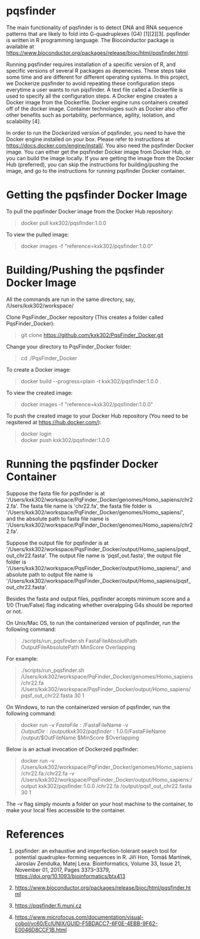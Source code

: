 # pqsfinder

The main functionality of pqsfinder is to detect DNA and RNA sequence patterns that are likely to fold into G-quadruplexes (G4)
[1][2][3]. pqsfinder is written in R programming language. The Biocoinductor package is available at https://www.bioconductor.org/packages/release/bioc/html/pqsfinder.html.

Running pqsfinder requires installation of a specific version of R, and specific versions of several R packages as depenecies. These
steps take some time and are different for different operating systems. In this project, we Dockerize pqsfinder to avoid repeating
these configuration steps everytime a user wants to run pqsfinder. A text file called a Dockerfile is used to specify all the
configuration steps. A Docker engine creates a Docker image from the Dockerfile. Docker engine runs containers created off of the
docker image. Container technologies such as Docker also offer other benefits such as portability, performance, agility, isolation,
and scalability [4].

In order to run the Dockerized version of pqsfinder, you need to have the Docker engine installed on your box. Please refer to
instructions at https://docs.docker.com/engine/install/. You also need the pqsfinder Docker image. You can either get the pqsfinder
Docker image from Docker Hub, or you can build the image locally. If you are getting the image from the Docker Hub (preferred),
you can skip the instructions for building/pushing the image, and go to the instructions for running pqsfinder Docker container.

# Getting the pqsfinder Docker Image

To pull the pqsfinder Docker image from the Docker Hub repository:
> docker pull kxk302/pqsfinder:1.0.0

To view the pulled image:
> docker images -f "reference=kxk302/pqsfinder:1.0.0"

# Building/Pushing the pqsfinder Docker Image

All the commands are run in the same directory, say, /Users/kxk302/workspace/

Clone PqsFinder_Docker repository (This creates a folder called PqsFinder_Docker):
> git clone https://github.com/kxk302/PqsFinder_Docker.git

Change your directory to PqsFinder_Docker folder:
> cd ./PqsFinder_Docker

To create a Docker image:
> docker build --progress=plain -t kxk302/pqsfinder:1.0.0 .

To view the created image:
> docker images -f "reference=kxk302/pqsfinder:1.0.0"

To push the created image to your Docker Hub repository (You need to be regsitered at https://hub.docker.com/):
> docker login\
> docker push kxk302/pqsfinder:1.0.0

# Running the pqsfinder Docker Container

Suppose the fasta file for pqsfinder is at '/Users/kxk302/workspace/PqFinder_Docker/genomes/Homo_sapiens/chr22.fa'. The fasta file
name is 'chr22.fa', the fasta file folder is '/Users/kxk302/workspace/PqFinder_Docker/genomes/Homo_sapiens/', and the absolute path
to fasta file name is '/Users/kxk302/workspace/PqFinder_Docker/genomes/Homo_sapiens/chr22.fa'.

Suppose the output file for pqsfinder is at '/Users/kxk302/workspace/PqsFinder_Docker/output/Homo_sapiens/pqsf_out_chr22.fasta'.
The output file name is 'pqsf_out.fasta', the output file folder is '/Users/kxk302/workspace/PqsFinder_Docker/output/Homo_sapiens/',
and absolute path to output file name is '/Users/kxk302/workspace/PqsFinder_Docker/output/Homo_sapiens/pqsf_out_chr22.fasta'.

Besides the fasta and output files, pqsfinder accepts minimum score and a 1/0 (True/False) flag indicating whether overalpping G4s should be reported or not.

On Unix/Mac OS, to run the containerized version of pqsfinder, run the following command:
> ./scripts/run_pqsfinder.sh FastaFileAbsolutPath OutputFileAbsolutePath MinScore Overlapping

For example:

> ./scripts/run_pqsfinder.sh /Users/kxk302/workspace/PqFinder_Docker/genomes/Homo_sapiens/chr22.fa /Users/kxk302/workspace/PqsFinder_Docker/output/Homo_sapiens/pqsf_out_chr22.fasta 30 1

On Windows, to run the containerized version of pqsfinder, run the following command:

> docker run -v $FastaFile:/$FastaFileName -v $OutputDir:/output kxk302/pqsfinder:1.0.0 /$FastaFileName /output/$OutFileName $MinScore $Overlapping

Below is an actual invocation of Dockerzed pqsfinder:

> docker run -v /Users/kxk302/workspace/PqFinder_Docker/genomes/Homo_sapiens/chr22.fa:/chr22.fa -v /Users/kxk302/workspace/PqsFinder_Docker/output/Homo_sapiens:/output kxk302/pqsfinder:1.0.0 /chr22.fa /output/pqsf_out_chr22.fasta 30 1

The -v flag simply mounts a folder on your host machine to the container, to make your local files accessible to the container.

# References

1. pqsfinder: an exhaustive and imperfection-tolerant search tool for potential quadruplex-forming sequences in R.
   Jiří Hon, Tomáš Martínek, Jaroslav Zendulka, Matej Lexa. Bioinformatics, Volume 33, Issue 21,
   November 01, 2017, Pages 3373–3379, https://doi.org/10.1093/bioinformatics/btx413

2. https://www.bioconductor.org/packages/release/bioc/html/pqsfinder.html

3. https://pqsfinder.fi.muni.cz

4. https://www.microfocus.com/documentation/visual-cobol/vc60/EclUNIX/GUID-F5BDACC7-6F0E-4EBB-9F62-E0046D8CCF1B.html
